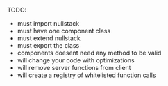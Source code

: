 TODO:
- must import nullstack
- must have one component class
- must extend nullstack
- must export the class
- components doesent need any method to be valid
- will change your code with optimizations
- will remove server functions from client
- will create a registry of whitelisted function calls
